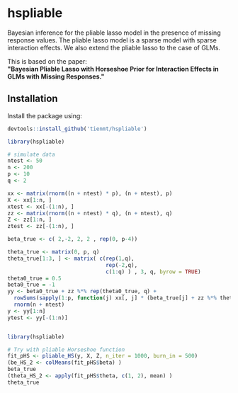 # hspliable

Bayesian inference for the pliable lasso model in the presence of missing response values. 
The pliable lasso model is a sparse model with sparse interaction effects.
We also extend the pliable lasso to the case of GLMs.

This is based on the paper:  
**"Bayesian Pliable Lasso with Horseshoe Prior for Interaction Effects in GLMs with Missing Responses."**

## Installation

Install the package using:

```r
devtools::install_github('tienmt/hspliable')

library(hspliable)

# simulate data
ntest <- 50
n <- 200 
p <- 10 
q <- 2

xx <- matrix(rnorm((n + ntest) * p), (n + ntest), p)
X <- xx[1:n, ]
xtest <- xx[-(1:n), ]
zz <- matrix(rnorm((n + ntest) * q), (n + ntest), q)
Z <- zz[1:n, ]
ztest <- zz[-(1:n), ]

beta_true <- c( 2,-2, 2, 2 , rep(0, p-4))

theta_true <- matrix(0, p, q)
theta_true[1:3, ] <- matrix( c(rep(1,q), 
                               rep(-2,q), 
                               c(1:q) ) , 3, q, byrow = TRUE)
theta0_true = 0.5
beta0_true = -1
yy <- beta0_true + zz %*% rep(theta0_true, q) + 
  rowSums(sapply(1:p, function(j) xx[, j] * (beta_true[j] + zz %*% theta_true[j, ] ))) +
  rnorm(n + ntest)
y <- yy[1:n]
ytest <- yy[-(1:n)]


library(hspliable)

# Try with pliable Horseshoe function
fit_pHS <- pliable_HS(y, X, Z, n_iter = 1000, burn_in = 500)
(be_HS_2 <- colMeans(fit_pHS$beta) )  
beta_true
(theta_HS_2 <- apply(fit_pHS$theta, c(1, 2), mean) )
theta_true


